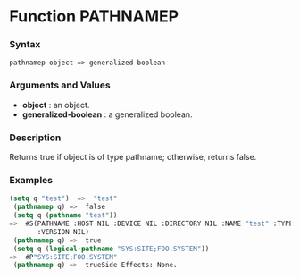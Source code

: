 <!-- Generated on 05/10/2020 by https://github.com/anto2oo/clhs-evolved -->

# Function PATHNAMEP

### Syntax
`pathnamep object => generalized-boolean`  


### Arguments and Values
- **object** : an object.   
- **generalized-boolean** : a generalized boolean.   


### Description
Returns true if object is of type pathname; otherwise, returns false.



### Examples
```lisp 
(setq q "test")  =>  "test"
 (pathnamep q) =>  false
 (setq q (pathname "test"))
=>  #S(PATHNAME :HOST NIL :DEVICE NIL :DIRECTORY NIL :NAME "test" :TYPE NIL
       :VERSION NIL)
 (pathnamep q) =>  true 
 (setq q (logical-pathname "SYS:SITE;FOO.SYSTEM"))
=>  #P"SYS:SITE;FOO.SYSTEM"
 (pathnamep q) =>  trueSide Effects: None.
```
